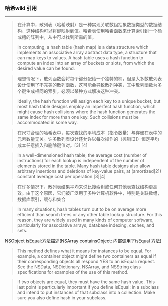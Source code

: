 ### 哈希wiki 引用
***

> 在计算中，散列表（哈希映射）是一种实现关联数组抽象数据类型的数据结构，这种结构可以将键映射到值。哈希表使用哈希函数来计算索引到一个桶或槽的阵列中，从中可以找到所需的值。
> 
> In computing, a hash table (hash map) is a data structure which implements an associative array abstract data type, a structure that can map keys to values. A hash table uses a hash function to compute an index into an array of buckets or slots, from which the desired value can be found.

> 理想情况下，散列函数会将每个键分配给一个独特的桶，但是大多数散列表设计使用了不完美的散列函数，这可能会导致散列冲突，其中散列函数为多个键生成相同的索引。必须以某种方式解决这种冲突。
> 
> Ideally, the hash function will assign each key to a unique bucket, but most hash table designs employ an imperfect hash function, which might cause hash collisions where the hash function generates the same index for more than one key. Such collisions must be accommodated in some way.


> 在尺寸合理的哈希表中，每次查找的平均成本（指令数量）与存储在表中的元素数量无关。许多散列表设计还允许以每次操作的（摊销[2]）恒定平均成本任意插入和删除键值对。[3] [4]

> In a well-dimensioned hash table, the average cost (number of instructions) for each lookup is independent of the number of elements stored in the table. Many hash table designs also allow arbitrary insertions and deletions of key-value pairs, at (amortized[2]) constant average cost per operation.[3][4]

> 在许多情况下，散列表结果平均来说比搜索树或任何其他表查找结构更高效。由于这个原因，它们被广泛用于多种计算机软件中，特别是关联数组，数据库索引，缓存和集合

> In many situations, hash tables turn out to be on average more efficient than search trees or any other table lookup structure. For this reason, they are widely used in many kinds of computer software, particularly for associative arrays, database indexing, caches, and sets.
> 


NSObject isEqual:方法描述(NSArray containsObject: 内部调用了isEqual 方法)

> This method defines what it means for instances to be equal. For example, a container object might define two containers as equal if their corresponding objects all respond YES to an isEqual: request. See the NSData, NSDictionary, NSArray, and NSString class specifications for examples of the use of this method.



> If two objects are equal, they must have the same hash value. This last point is particularly important if you define isEqual: in a subclass and intend to put instances of that subclass into a collection. Make sure you also define hash in your subclass.






